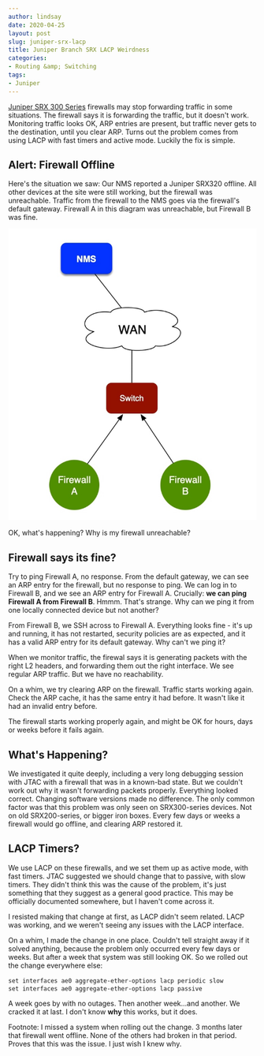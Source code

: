 ```yaml
---
author: lindsay
date: 2020-04-25
layout: post
slug: juniper-srx-lacp
title: Juniper Branch SRX LACP Weirdness
categories:
- Routing &amp; Switching
tags:
- Juniper
---
```


[Juniper SRX 300 Series](https://www.juniper.net/us/en/products-services/security/srx-series/srx300/) firewalls may stop forwarding traffic in some situations. The firewall says it is forwarding the traffic, but it doesn't work. Monitoring traffic looks OK, ARP entries are present, but traffic never gets to the destination, until you clear ARP. Turns out the problem comes from using LACP with fast timers and active mode. Luckily the fix is simple.

## Alert: Firewall Offline

Here's the situation we saw: Our NMS reported a Juniper SRX320 offline. All other devices at the site were still working, but the firewall was unreachable. Traffic from the firewall to the NMS goes via the firewall's default gateway. Firewall A in this diagram was unreachable, but Firewall B was fine.

[![network_overview](/assets/2020/04/srx320_layout.jpg)](/assets/2020/04/srx320_layout.jpg)

OK, what's happening? Why is my firewall unreachable?

## Firewall says its fine?

Try to ping Firewall A, no response. From the default gateway, we can see an ARP entry for the firewall, but no response to ping. We can log in to Firewall B, and we see an ARP entry for Firewall A. Crucially: **we can ping Firewall A from Firewall B**. Hmmm. That's strange. Why can we ping it from one locally connected device but not another?

From Firewall B, we SSH across to Firewall A. Everything looks fine - it's up and running, it has not restarted, security policies are as expected, and it has a valid ARP entry for its default gateway. Why can't we ping it?

When we monitor traffic, the firewal says it is generating packets with the right L2 headers, and forwarding them out the right interface. We see regular ARP traffic. But we have no reachability. 

On a whim, we try clearing ARP on the firewall. Traffic starts working again. Check the ARP cache, it has the same entry it had before. It wasn't like it had an invalid entry before.

The firewall starts working properly again, and might be OK for hours, days or weeks before it fails again.

## What's Happening?

We investigated it quite deeply, including a very long debugging session with JTAC with a firewall that was in a known-bad state. But we couldn't work out why it wasn't forwarding packets properly. Everything looked correct. Changing software versions made no difference. The only common factor was that this problem was only seen on SRX300-series devices. Not on old SRX200-series, or bigger iron boxes. Every few days or weeks a firewall would go offline, and clearing ARP restored it.

## LACP Timers?

We use LACP on these firewalls, and we set them up as active mode, with fast timers. JTAC suggested we should change that to passive, with slow timers. They didn't think this was the cause of the problem, it's just something that they suggest as a general good practice. This may be officially documented somewhere, but I haven't come across it. 

I resisted making that change at first, as LACP didn't seem related. LACP was working, and we weren't seeing any issues with the LACP interface.

On a whim, I made the change in one place. Couldn't tell straight away if it solved anything, because the problem only occurred every few days or weeks. But after a week that system was still looking OK. So we rolled out the change everywhere else:

```text
set interfaces ae0 aggregate-ether-options lacp periodic slow
set interfaces ae0 aggregate-ether-options lacp passive
```

A week goes by with no outages. Then another week...and another. We cracked it at last. I don't know **why** this works, but it does.

Footnote: I missed a system when rolling out the change. 3 months later that firewall went offline. None of the others had broken in that period. Proves that this was the issue. I just wish I knew why.
